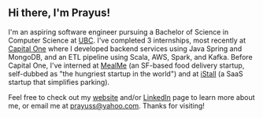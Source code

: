 ## Hi there, I'm Prayus!

I'm an aspiring software engineer pursuing a Bachelor of Science in Computer Science at [UBC](http://ubc.ca/). I've completed 3 internships, most recently at [Capital One](https://www.capitalone.com) where I developed backend services using Java Spring and MongoDB, and an ETL pipeline using Scala, AWS, Spark, and Kafka. Before Capital One, I've interned at [MealMe](http://mealme.ai/) (an SF-based food delivery startup, self-dubbed as "the hungriest startup in the world") and at [iStall](http://istall.ca/) (a SaaS startup that simplifies parking).

Feel free to check out my [website](https://prayusshrestha.github.io/personal-website/) and/or [LinkedIn](http://linkedin.com/in/prayus-shrestha/) page to learn more about me, or email me at <prayuss@yahoo.com>. Thanks for visiting!
